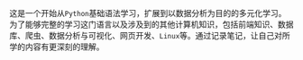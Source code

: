 这是一个开始从`Python`基础语法学习，扩展到以数据分析为目的的多元化学习。为了能够完整的学习这门语言以及涉及到的其他计算机知识，包括前端知识、数据库、爬虫、数据分析与可视化、网页开发、`Linux`等。通过记录笔记，让自己对所学的内容有更深刻的理解。
